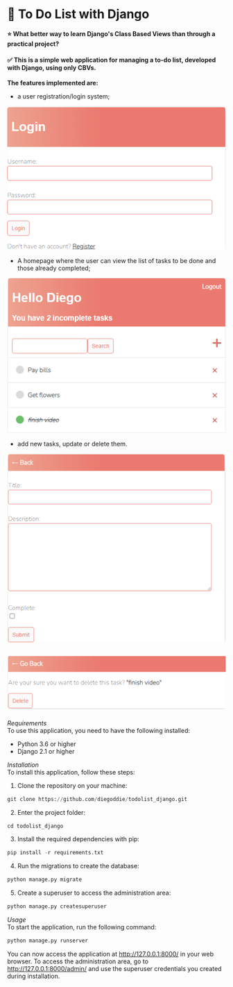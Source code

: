 # **📒 To Do List with Django**
**⭐ What better way to learn Django's Class Based Views than through a practical project?**
#### ✅ This is a simple web application for managing a to-do list, developed with Django, using only CBVs.<br>
**The features implemented are:**
- a user registration/login system;

![Getting Started](images/login.png)
- A homepage where the user can view the list of tasks to be done and those already completed;

![Getting Started](images/home.png)
- add new tasks, update or delete them.

![Getting Started](images/new_task.png)

![Getting Started](images/delete.png)
---
_Requirements_ <br>
To use this application, you need to have the following installed:

- Python 3.6 or higher
- Django 2.1 or higher

_Installation_ <br>
To install this application, follow these steps:

1. Clone the repository on your machine:

```python
git clone https://github.com/diegoddie/todolist_django.git
```

2. Enter the project folder:

```python
cd todolist_django
```

3. Install the required dependencies with pip:

```python
pip install -r requirements.txt
```

4. Run the migrations to create the database:

```python
python manage.py migrate
```

5. Create a superuser to access the administration area:

```python
python manage.py createsuperuser
```

_Usage_<br>
To start the application, run the following command:

```python
python manage.py runserver
```

You can now access the application at http://127.0.0.1:8000/ in your web browser.
To access the administration area, go to http://127.0.0.1:8000/admin/ and use the superuser credentials you created during installation.

